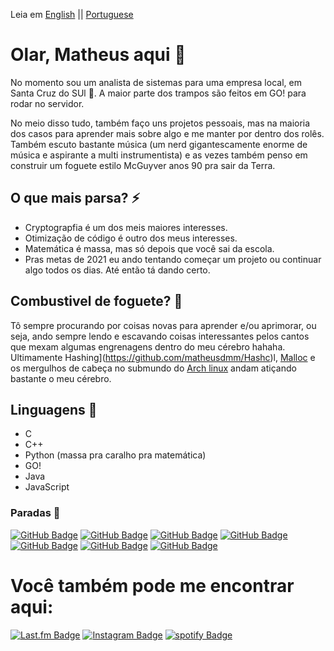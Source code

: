 Leia em [English](https://github.com/matheusdmm/matheusdmm/blob/main/readme.md) || [Portuguese](https://github.com/matheusdmm/matheusdmm/blob/main/readme_pt.MD)
# Olar, Matheus aqui 👋

No momento sou um analista de sistemas para uma empresa local, em Santa Cruz do SUl 🌁. A maior parte dos trampos são feitos em GO! para rodar no servidor.

No meio disso tudo, também faço uns projetos pessoais, mas na maioria dos casos para aprender mais sobre algo e me manter por dentro dos rolês. Também escuto bastante música (um nerd gigantescamente enorme de música e aspirante a multi instrumentista) e as vezes também penso em construir um foguete estilo McGuyver anos 90 pra sair da Terra.

## O que mais parsa? ⚡️
* Cryptograpfia é um dos meis maiores interesses.
* Otimização de código é outro dos meus interesses.
* Matemática é massa, mas só depois que você sai da escola.
* Pras metas de 2021 eu ando tentando começar um projeto ou continuar algo todos os dias. Até então tá dando certo.
  
## Combustivel de foguete? 🚀
Tô sempre procurando por coisas novas para aprender e/ou aprimorar, ou seja, ando sempre lendo e escavando coisas interessantes pelos cantos que mexam algumas engrenagens dentro do meu cérebro hahaha. Ultimamente Hashing](https://github.com/matheusdmm/Hashc)l, [Malloc](https://github.com/matheusdmm/Malloc) e os mergulhos de cabeça no submundo do [Arch linux](https://archlinux.org) andam atiçando bastante o meu cérebro.

## Linguagens 🌟
* C 
* C++
* Python (massa pra caralho pra matemática)
* GO!
* Java
* JavaScript

### Paradas 📖
[![GitHub Badge](https://img.shields.io/badge/-Hashc-blue?style=flat&logo=GitHub&logoColor=white&link=https://github.com/matheusdmm/Hashc)](https://github.com/matheusdmm/Hashc) [![GitHub Badge](https://img.shields.io/badge/-Malloc-blue?style=flat&logo=GitHub&logoColor=white&link=https://github.com/matheusdmm/Malloc)](https://github.com/matheusdmm/Malloc) [![GitHub Badge](https://img.shields.io/badge/-GoShell_a_simple_shell_in_GO-purple?style=flat&logo=GitHub&logoColor=white&link=https://github.com/matheusdmm/GoShell)](https://github.com/matheusdmm/GoShell) [![GitHub Badge](https://img.shields.io/badge/-Thrassher_Garbage_collector-blue?style=flat&logo=GitHub&logoColor=white&link=https://github.com/matheusdmm/Thrassher)](https://github.com/matheusdmm/Thrassher) [![GitHub Badge](https://img.shields.io/badge/-Judith_automation-yellow?style=flat&logo=GitHub&logoColor=white&link=https://github.com/matheusdmm/Judith)](https://github.com/matheusdmm/Judith) [![GitHub Badge](https://img.shields.io/badge/-Java_blockchain-red?style=flat&logo=GitHub&logoColor=white&link=https://github.com/matheusdmm/BlockieChan)](https://github.com/matheusdmm/BlockieChan) [![GitHub Badge](https://img.shields.io/badge/-Estudo_sobre_frequencias-yellow?style=flat&logo=GitHub&logoColor=white&link=https://github.com/matheusdmm/Frequency-Study)](https://github.com/matheusdmm/Frequency-Study)


# Você também pode me encontrar aqui:
[![Last.fm Badge](https://img.shields.io/badge/-matheusdmm-red?style=flat&logo=Last.fm&logoColor=white&link=https://www.last.fm/user/matheusdmm/)](https://www.last.fm/user/matheusdmm) [![Instagram Badge](https://img.shields.io/badge/-@mathcartney-brown?style=flat&logo=instagram&logoColor=white&link=https://instagram.com/mathcartney/)](https://instagram.com/mathcartney) [![spotify Badge](https://img.shields.io/badge/-@matheusdmm-green?style=flat&logo=spotify&logoColor=white&link=https://instagram.com/matheusdmm/)](https://open.spotify.com/user/matheusdmm?si=q60wFjSJRpKGznx514kNxQ)
